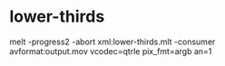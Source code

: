 # lower-thirds

melt -progress2 -abort xml:lower-thirds.mlt -consumer avformat:output.mov vcodec=qtrle pix_fmt=argb an=1
